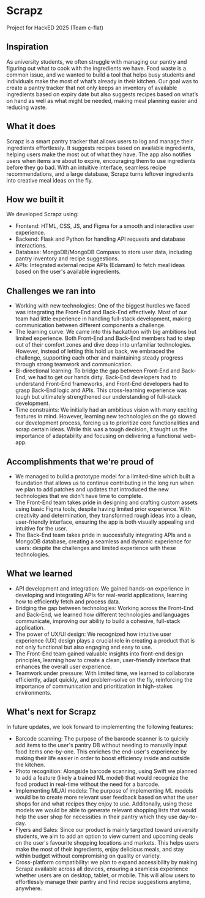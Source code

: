 # Scrapz
Project for HackED 2025 (Team c-flat)  
## Inspiration
As university students, we often struggle with managing our pantry and figuring out what to cook with the ingredients we have. Food waste is a common issue, and we wanted to build a tool that helps busy students and individuals make the most of what’s already in their kitchen. Our goal was to create a pantry tracker that not only keeps an inventory of available ingredients based on expiry date but also suggests recipes based on what’s on hand as well as what might be needed, making meal planning easier and reducing waste.
## What it does
Scrapz is a smart pantry tracker that allows users to log and manage their ingredients effortlessly. It suggests recipes based on available ingredients, helping users make the most out of what they have. The app also notifies users when items are about to expire, encouraging them to use ingredients before they go bad. With an intuitive interface, seamless recipe recommendations, and a large database, Scrapz turns leftover ingredients into creative meal ideas on the fly.

## How we built it
We developed Scrapz using:

- Frontend: HTML, CSS, JS, and Figma for a smooth and interactive user experience.
- Backend: Flask and Python for handling API requests and database interactions.
- Database: MongoDB/MongoDB Compass to store user data, including pantry inventory and recipe suggestions.
- APIs: Integrated external recipe APIs (Edamam) to fetch meal ideas based on the user's available ingredients.

## Challenges we ran into
- Working with new technologies: One of the biggest hurdles we faced was integrating the Front-End and Back-End effectively. Most of our team had little experience in handling full-stack development, making communication between different components a challenge.
- The learning curve: We came into this hackathon with big ambitions but limited experience. Both Front-End and Back-End members had to step out of their comfort zones and dive deep into unfamiliar technologies. However, instead of letting this hold us back, we embraced the challenge, supporting each other and maintaining steady progress through strong teamwork and communication.
- Bi-directional learning: To bridge the gap between Front-End and Back-End, we had to get our hands dirty. Back-End developers had to understand Front-End frameworks, and Front-End developers had to grasp Back-End logic and APIs. This cross-learning experience was tough but ultimately strengthened our understanding of full-stack development.
- Time constraints: We initially had an ambitious vision with many exciting features in mind. However, learning new technologies on the go slowed our development process, forcing us to prioritize core functionalities and scrap certain ideas. While this was a tough decision, it taught us the importance of adaptability and focusing on delivering a functional web-app.  
## Accomplishments that we're proud of
- We managed to build a prototype model for a limited-time which  built a foundation that allows us to continue contributing in the long run when we plan to add patches and updates that introduced the new technologies that we didn't have time to complete.
- The Front-End team takes pride in designing and crafting custom assets using basic Figma tools, despite having limited prior experience. With creativity and determination, they transformed rough ideas into a clean, user-friendly interface, ensuring the app is both visually appealing and intuitive for the user.
- The Back-End team takes pride in successfully integrating APIs and a MongoDB database, creating a seamless and dynamic experience for users: despite the challenges and limited experience with these technologies.

## What we learned
- API development and integration: We gained hands-on experience in developing and integrating APIs for real-world applications, learning how to efficiently fetch and process data.
- Bridging the gap between technologies: Working across the Front-End and Back-End, we learned how different technologies and languages communicate, improving our ability to build a cohesive, full-stack application.
- The power of UX/UI design: We recognized how intuitive user experience (UX) design plays a crucial role in creating a product that is not only functional but also engaging and easy to use.
- The Front-End team gained valuable insights into front-end design principles, learning how to create a clean, user-friendly interface that enhances the overall user experience.
- Teamwork under pressure: With limited time, we learned to collaborate efficiently, adapt quickly, and problem-solve on the fly, reinforcing the importance of communication and prioritization in high-stakes environments.

## What's next for Scrapz
In future updates, we look forward to implementing the following features:
- Barcode scanning: The purpose of the barcode scanner is to quickly add items to the user's pantry DB without needing to manually input food items one-by-one. This enriches the end-user's experience by making their life easier in order to boost efficiency inside and outside the kitchen.
- Photo recognition: Alongside barcode scanning, using Swift we planned to add a feature (likely a trained ML model) that would recognize the food product in real-time without the need for a barcode.
- Implementing ML/AI models: The purpose of implementing ML models would be to create more relevant user feedback based on what the user shops for and what recipes they enjoy to use. Additonally, using these models we would be able to generate relevant shopping lists that would help the user shop for necessities in their pantry which they use day-to-day.
- Flyers and Sales: Since our product is mainly targetted toward university students, we aim to add an option to view current and upcoming deals on the user's favourite shopping locations and markets. This helps users make the most of their ingredients, enjoy delicious meals, and stay within budget without compromising on quality or variety.
- Cross-platform compatibility: we plan to expand accessibility by making Scrapz available across all devices, ensuring a seamless experience whether users are on desktop, tablet, or mobile. This will allow users to effortlessly manage their pantry and find recipe suggestions anytime, anywhere.
